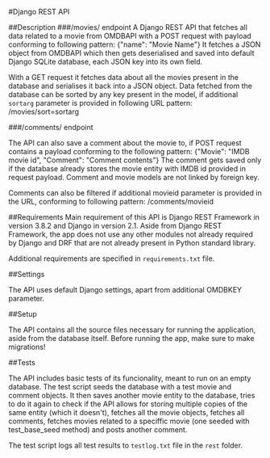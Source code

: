 #Django REST API

##Description
###/movies/ endpoint
A Django REST API that fetches all data related to a movie from OMDBAPI with a POST request with payload conforming to following pattern:
    {"name": "Movie Name"}
It fetches a JSON object from OMDBAPI which then gets deserialised and saved into default Django SQLite database, each JSON key into its own field.

With a GET request it fetches data about all the movies present in the database and serialises it back into a JSON object.
Data fetched from the database can be sorted by any key present in the model, if additional `sortarg` parameter is provided in following URL pattern:
    /movies/sort=sortarg

###/comments/ endpoint

The API can also save a comment about the movie to, if POST request contains a payload conforming to the following pattern:
    {"Movie": "IMDB movie id", "Comment": "Comment contents"}
The comment gets saved only if the database already stores the movie entity with IMDB id provided in request payload. Comment and movie models are not linked by foreign key.

Comments can also be filtered if additional movieid parameter is provided in the URL, conforming to following pattern:
    /comments/movieid

##Requirements
Main requirement of this API is Django REST Framework in version 3.8.2 and Django in version 2.1. Aside from Django REST Framework, the app does not use any other modules not already required by Django and DRF that are not already present in Python standard library.

Additional requirements are specified in `requirements.txt` file.

##Settings

The API uses default Django settings, apart from additional OMDBKEY parameter.

##Setup

The API contains all the source files necessary for running the application, aside from the database itself. Before running the app, make sure to make migrations!

##Tests

The API includes basic tests of its funcionality, meant to run on an empty database. The test script seeds the database with a test movie and comment objects. It then saves another movie entity to the database, tries to do it again to check if the API allows for storing multiple copies of the same entity (which it doesn't),
fetches all the movie objects, fetches all comments, fetches movies related to a speciffic movie (one seeded with test_base_seed method) and posts another comment.

The test script logs all test results to `testlog.txt` file in the `rest` folder.
